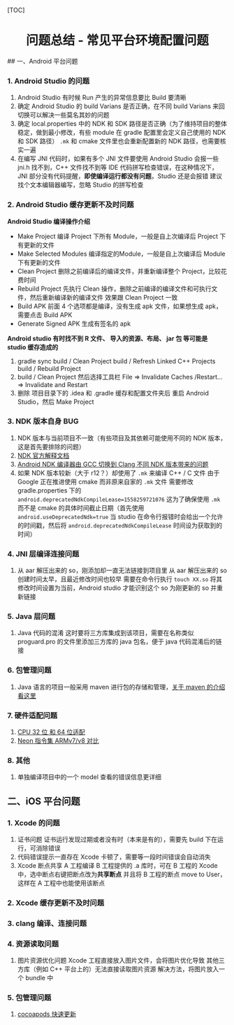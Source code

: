 [TOC]

<p><h1> <center>问题总结 - 常见平台环境配置问题</center> </h1></p>
## 一、Android 平台问题

### 1. Android Studio 的问题
1. Android Studio 有时候 Run 产生的异常信息要比 Build 要清晰
2. 确定 Android Studio 的 build Varians 是否正确，在不同 build Varians 来回切换可以解决一些莫名其妙的问题
3. 确定 local.properties 中的 NDK 和 SDK 路径是否正确（为了维持项目的整体稳定，做到最小修改，有些 module 在 gradle 配置里会定义自己使用的 NDK 和 SDK 路径）
   `.mk` 和 cmake 文件里也会重新配置新的 NDK 路径，也需要核实一遍
4. 在编写 JNI 代码时，如果有多个 JNI 文件要使用 Android Studio 会报一些
   jni.h 找不到，C++ 文件找不到等 IDE 代码拼写检查错误，在这种情况下，JNI 部分没有代码提醒，**即使编译运行都没有问题**，Studio 还是会报错
   建议找个文本编辑器编写，忽略 Studio 的拼写检查



### 2. Android Studio 缓存更新不及时问题
**Android Studio 编译操作介绍**

- Make Project
  编译 Project 下所有 Module，一般是自上次编译后 Project 下有更新的文件
- Make Selected Modules
  编译指定的Module，一般是自上次编译后 Module 下有更新的文件
- Clean Project
  删除之前编译后的编译文件，并重新编译整个 Project，比较花费时间
- Rebuild Project
  先执行 Clean 操作，删除之前编译的编译文件和可执行文件，然后重新编译新的编译文件
  效果跟 Clean Project 一致
- Build APK
  前面 4 个选项都是编译，没有生成 apk 文件，如果想生成 apk，需要点击 Build APK
- Generate Signed APK
  生成有签名的 apk



**Android studio 有时找不到 R 文件、 导入的资源、布局、 jar 包 等可能是 studio 缓存造成的**

1. gradle sync
   build / Clean Project
   build / Refresh Linked C++ Projects
   build / Rebuild Project
2. build / Clean Project
   然后选择工具栏  File => Invalidate Caches /Restart… => Invalidate and Restart
3. 删除 项目目录下的 .idea 和 .gradle 缓存和配置文件夹后
   重启 Android Studio，然后 Make Project



### 3. NDK 版本自身 BUG
1. NDK 版本与当前项目不一致（有些项目及其依赖可能使用不同的 NDK 版本，这是首先要排除的问题）
2. [NDK 官方解释文档](https://developer.android.google.cn/ndk/guides)
3. [Android NDK 编译器由 GCC 切换到 Clang 不同 NDK 版本带来的问题](https://zhuanlan.zhihu.com/p/27470060)
4. 如果 NDK 版本较新（大于 r12？）却使用了 `.mk` 来编译 C++ / C 文件
   由于 Google 正在推进使用 cmake 而非原来自家的 `.mk` 文件
   需要修改 gradle.properties 下的 `android.deprecatedNdkCompileLease=1558259721076`
   这为了确保使用 `.mk` 而不是 cmake 的具体时间截止日期（首先使用 `android.useDeprecatedNdk=true` 当 studio 在命令行报错时会给出一个允许的时间戳，然后将 `android.deprecatedNdkCompileLease` 时间设为获取到的时间）



### 4. JNI 层编译连接问题
1. 从 aar 解压出来的 so，刚添加却一直无法链接到项目里
   从 aar 解压出来的 so 创建时间太早，且最近修改时间也较早
   需要在命令行执行 `touch XX.so` 将其修改时间设置为当前，Android studio 才能识别这个 so 为刚更新的 so 并重新链接



### 5. Java 层问题
1.  Java 代码的混淆
这时要将三方库集成到该项目，需要在名称类似 proguard.pro 的文件里添加三方库的 java 包名，便于 java 代码混淆后的链接



### 6. 包管理问题

1. Java 语言的项目一般采用 maven 进行包的存储和管理，[关于 maven 的介绍看这里](https://www.cnblogs.com/zachary7/p/7975632.html)



### 7. 硬件适配问题

1. [CPU 32 位 和 64 位适配](https://blog.csdn.net/lyabc123456/article/details/81557220)
2. [Neon 指令集 ARMv7/v8 对比](https://blog.csdn.net/zsc09_leaf/article/details/45825015)



### 8. 其他

1. 单独编译项目中的一个 model 查看的错误信息更详细



## 二、iOS 平台问题

### 1. Xcode 的问题

1. 证书问题
   证书运行发现过期或者没有时（本来是有的），需要先 build 下在运行，可消除错误
2. 代码错误提示一直存在
   Xcode 卡顿了，需要等一段时间错误会自动消失
3. Xcode 断点共享
   A 工程编译 B 工程提供的 .a 库时，可在 B 工程的 Xcode 中，选中断点右键把断点改为**共享断点**
   并且将 B 工程的断点 move to User，这样在 A 工程中也能使用该断点



### 2. Xcode 缓存更新不及时问题





### 3. clang 编译、连接问题





### 4. 资源读取问题

1. 图片资源优化问题
   Xcode 工程直接放入图片文件，会将图片优化导致 其他三方库（例如 C++ 平台上的）无法直接读取图片资源
   解决方法，将图片放入一个 bundle 中



### 5. 包管理问题

1. [cocoapods 快速更新](https://www.jianshu.com/p/e979f3398653)

